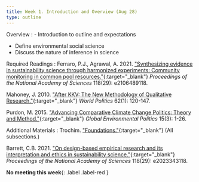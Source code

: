 ```yaml
---
title: Week 1. Introduction and Overview (Aug 28)
type: outline
---
```


Overview
: - Introduction to outline and expectations
  - Define environmental social science
  - Discuss the nature of inference in science

Required Readings
: Ferraro, P.J., Agrawal, A. 2021. ["Synthesizing evidence in sustainability science through harmonized experiments: Community monitoring in common pool resources."](https://doi.org/10.1073/pnas.2106489118){:target="_blank"} _Proceedings of the National Academy of Sciences_ 118(29): e2106489118.
  
  Mahoney, J. 2010. ["After KKV: The New Methodology of Qualitative Research."](https://doi.org/10.1017/S0043887109990220){:target="_blank"} _World Politics_ 62(1): 120-147.
  
  Purdon, M. 2015. ["Advancing Comparative Climate Change Politics: Theory and Method."](https://doi.org/10.1162/GLEP_e_00309){:target="_blank"} _Global Environmental Politics_ 15(3): 1-26.

Additional Materials
: Trochim. ["Foundations."](https://conjointly.com/kb/foundations-of-research/){:target="_blank"} (All subsections.)
  
  Barrett, C.B. 2021. ["On design-based empirical research and its interpretation and ethics in sustainability science."](https://doi.org/10.1073/pnas.2023343118){:target="_blank"} _Proceedings of the National Academy of Sciences_ 118(29): e2023343118.

**No meeting this week**{: .label .label-red }
